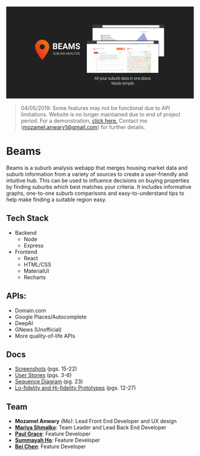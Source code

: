 ![banner](https://raw.githubusercontent.com/atude/atude-ghp/master/src/assets/projects/Beams/0.png)

>04/05/2019: Some features may not be functional due to API limitations. Website is no longer maintained due to end of project period. For a demonstration, [click here.](https://youtu.be/vWZBiD6iriM) Contact me (mozamel.anwary1@gmail.com) for further details.

# Beams

Beams is a suburb analysis webapp that merges housing market data and suburb information from a variety of sources to create a user-friendly and intuitive hub. This can be used to influence decisions on buying properties by finding suburbs which best matches your criteria. It includes informative graphs, one-to-one suburb comparisons and easy-to-understand tips to help make finding a suitable region easy.

## Tech Stack

* Backend
  * Node
  * Express 
* Frontend 
  * React
  * HTML/CSS
  * MaterialUI
  * Recharts

## APIs:

* Domain.com 
* Google Places/Autocomplete 
* DeepAI
* GNews (Unofficial)
* More quality-of-life APIs

## Docs

* [Screenshots](https://github.com/atude/beams/blob/master/beams/Deliverables/Deliverable5/Deliverable5.pdf) (pgs. 15-22)
* [User Stories](https://github.com/atude/beams/blob/master/beams/Deliverables/Deliverable5/Deliverable5.pdf) (pgs. 3-6)
* [Sequence Diagram](https://github.com/atude/beams/blob/master/beams/Deliverables/Deliverable5/Deliverable5.pdf) (pg. 23)
* [Lo-fidelity and Hi-fidelity Prototypes](https://github.com/atude/beams/blob/master/beams/Deliverables/Deliverable1/Deliverable1.pdf) (pgs. 12-27)

## Team

* **Mozamel Anwary** *(Me)*: Lead Front End Developer and UX design
* **[Mariya Shmalko](https://github.com/et-cetra)**: Team Leader and Lead Back End Developer
* **[Paul Grace](https://github.com/PaulGrace1200)**: Feature Developer
* **[Summayah Ho](https://github.com/z5210234)**: Feature Developer 
* **[Bei Chen](https://github.com/bei98)**: Feature Developer
